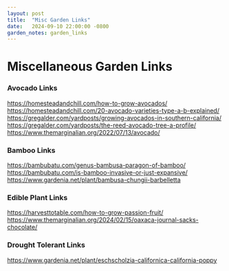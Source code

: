 ```yaml
---
layout: post
title:  "Misc Garden Links"
date:   2024-09-10 22:00:00 -0800
garden_notes: garden_links
---
```


Miscellaneous Garden Links
==========================

### Avocado Links

https://homesteadandchill.com/how-to-grow-avocados/
https://homesteadandchill.com/20-avocado-varieties-type-a-b-explained/
https://gregalder.com/yardposts/growing-avocados-in-southern-california/
https://gregalder.com/yardposts/the-reed-avocado-tree-a-profile/
https://www.themarginalian.org/2022/07/13/avocado/


### Bamboo Links

https://bambubatu.com/genus-bambusa-paragon-of-bamboo/
https://bambubatu.com/is-bamboo-invasive-or-just-expansive/
https://www.gardenia.net/plant/bambusa-chungii-barbelletta


### Edible Plant Links

https://harvesttotable.com/how-to-grow-passion-fruit/
https://www.themarginalian.org/2024/02/15/oaxaca-journal-sacks-chocolate/


### Drought Tolerant Links

https://www.gardenia.net/plant/eschscholzia-californica-california-poppy
